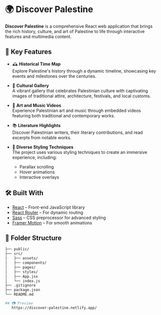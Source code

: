 # 🌍 Discover Palestine

**Discover Palestine** is a comprehensive React web application that brings the rich history, culture, and art of Palestine to life through interactive features and multimedia content.

## 🚀 Key Features

- 🕰️ **Historical Time Map**  
  Explore Palestine's history through a dynamic timeline, showcasing key events and milestones over the centuries.

- 📸 **Cultural Gallery**  
  A vibrant gallery that celebrates Palestinian culture with captivating images of traditional attire, architecture, festivals, and local customs.

- 🎥 **Art and Music Videos**  
  Experience Palestinian art and music through embedded videos featuring both traditional and contemporary works.

- 📚 **Literature Highlights**  
  Discover Palestinian writers, their literary contributions, and read excerpts from notable works.

- 🎨 **Diverse Styling Techniques**  
  The project uses various styling techniques to create an immersive experience, including:
  - Parallax scrolling
  - Hover animations
  - Interactive overlays

## 🛠️ Built With

- [React](https://reactjs.org/) – Front-end JavaScript library
- [React Router](https://reactrouter.com/) – For dynamic routing
- [Sass](https://sass-lang.com/) – CSS preprocessor for advanced styling
- [Framer Motion](https://www.framer.com/motion/) – For smooth animations

## 📁 Folder Structure

```bash
├── public/
├── src/
│   ├── assets/
│   ├── components/
│   ├── pages/
│   ├── styles/
│   ├── App.jsx
│   └── index.js
├── .gitignore
├── package.json
└── README.md

## 📷 Preview
   https://discover-palestine.netlify.app/
